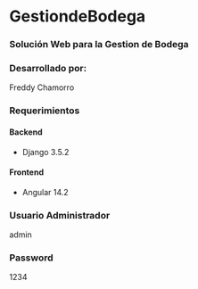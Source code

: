 # GestiondeBodega

### Solución Web para la Gestion de Bodega

### Desarrollado por:
Freddy Chamorro

### Requerimientos

#### Backend
- Django 3.5.2

#### Frontend
- Angular 14.2

### Usuario Administrador
admin

### Password
1234
